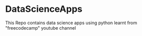 # DataScienceApps
This Repo contains data science apps using python learnt from "freecodecamp" youtube channel
